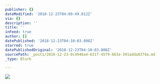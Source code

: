 ```yaml
---
publisher: {}
dateModified: '2018-12-23T04:09:49.812Z'
via: {}
description: ''
title: ''
inFeed: true
author: []
datePublished: '2018-12-23T04:10:03.808Z'
starred: true
datePublishedOriginal: '2018-12-23T04:10:03.808Z'
sourcePath: _posts/2018-12-23-0c4946a4-631f-45f9-863a-391adda8374a.md
_type: Blurb

---
```

![](https://the-grid-user-content.s3-us-west-2.amazonaws.com/7246b1a3-30ee-43c2-b646-f7ada755a128.jpg)